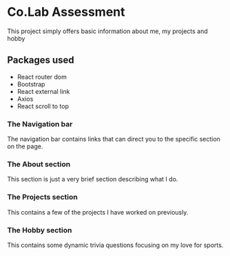 # Co.Lab Assessment

This project simply offers basic information about me, my projects and hobby

## Packages used

- React router dom
- Bootstrap
- React external link
- Axios
- React scroll to top

### The Navigation bar

The navigation bar contains links that can direct you to the specific section on the page.

### The About section

This section is just a very brief section describing what I do.

### The Projects section

This contains a few of the projects I have worked on previously.

### The Hobby section

This contains some dynamic trivia questions focusing on my love for sports.
